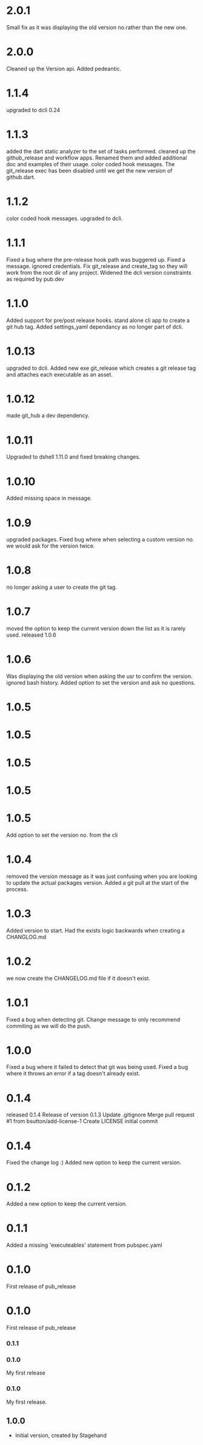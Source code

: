 # 2.0.1
Small fix as it was displaying the old version no.rather than the new one.

# 2.0.0
Cleaned up the Version api.
Added pedeantic.

# 1.1.4
upgraded to dcli 0.24

# 1.1.3
added the dart static analyzer to the set of tasks performed.
cleaned up the github_release and workflow apps. Renamed them and added additional doc and examples of their usage.
color coded hook messages.
The git_release exec has been disabled until we get the new version of github.dart.

# 1.1.2
color coded hook messages.
upgraded to dcli.

# 1.1.1
Fixed a bug where the pre-release hook path was buggered up.
Fixed a message.
ignored credentials.
Fix git_release and create_tag so they will work from the root dir of any project.
Widened the dcli version constraints as required by pub.dev

# 1.1.0
Added support for pre/post release hooks.
stand alone cli app to create a git hub tag.
Added settings_yaml dependancy as no longer part of dcli.

# 1.0.13
upgraded to dcli.
Added new exe git_release which creates a git release tag and attaches each executable as an asset.

# 1.0.12
made git_hub a dev dependency.

# 1.0.11
Upgraded to dshell 1.11.0 and fixed breaking changes.

# 1.0.10
Added missing space in message.


# 1.0.9
upgraded packages.
Fixed bug where when selecting a custom version no. we would ask for the version twice.

# 1.0.8
no longer asking a user to create the git tag.

# 1.0.7
moved the option to keep the current version down the list as it is rarely used.
released 1.0.6

# 1.0.6
Was displaying the old version when asking the usr to confirm the version.
ignored bash history.
Added option to set the version and ask no questions.

# 1.0.5

# 1.0.5

# 1.0.5

# 1.0.5

# 1.0.5
Add option to set the version no. from the cli

# 1.0.4
removed the version message as it was just confusing when you are looking to update the actual packages version.
Added a git pull at the start of the process.

# 1.0.3
Added version to start. Had the exists logic backwards when creating a CHANGLOG.md

# 1.0.2
we now create the CHANGELOG.md file if it doesn't exist.

# 1.0.1
Fixed a bug when detecting git. Change message to only recommend commiting as we will do the push.

# 1.0.0
Fixed a bug where it failed to detect that git was being used.
Fixed a bug where it throws an error if a tag doesn't already exist.

# 0.1.4
released 0.1.4
Release of version 0.1.3
Update .gitignore
Merge pull request #1 from bsutton/add-license-1
Create LICENSE
initial commit

# 0.1.4
Fixed the change log :)
Added new option to keep the current version.
# 0.1.2

Added a new option to keep the current version.
# 0.1.1
Added a missing 'executeables' statement from pubspec.yaml
# 0.1.0

First release of pub_release

# 0.1.0

First release of pub_release
### 0.1.1
### 0.1.0
My first release
### 0.1.0
My first release.
## 1.0.0

- Initial version, created by Stagehand
